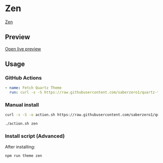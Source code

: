 # Zen

[Zen](https://github.com/laughmaker)

## Preview

[Open live preview](https://quartz-themes.github.io/zen/)

## Usage

### GitHub Actions

```yaml
- name: Fetch Quartz Theme
  run: curl -s -S https://raw.githubusercontent.com/saberzero1/quartz-themes/master/action.sh | bash -s -- zen
```

### Manual install

```bash
curl -s -S -o action.sh https://raw.githubusercontent.com/saberzero1/quartz-themes/master/action.sh

./action.sh zen
```

### Install script (Advanced)

After installing:

```bash
npm run theme zen
```
